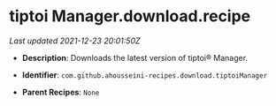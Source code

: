 # tiptoi Manager.download.recipe

_Last updated 2021-12-23 20:01:50Z_

- **Description**: Downloads the latest version of tiptoi® Manager.

- **Identifier**: `com.github.ahousseini-recipes.download.tiptoiManager`

- **Parent Recipes**: `None`
